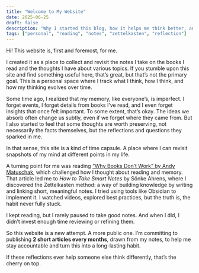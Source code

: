 ```yaml
---
title: "Welcome to My Website"
date: 2025-06-25
draft: false
description: "Why I started this blog, how it helps me think better, and what you might find here."
tags: ["personal", "reading", "notes", "zettelkasten", "reflection"]
---
```


Hi! This website is, first and foremost, for me.

I created it as a place to collect and revisit the notes I take on the books I read and the thoughts I have about various topics. If you stumble upon this site and find something useful here, that’s great, but that’s not the primary goal. This is a personal space where I track what I think, how I think, and how my thinking evolves over time.

Some time ago, I realized that my memory, like everyone’s, is imperfect. I forget events, I forget details from books I’ve read, and I even forget insights that once felt important. To some extent, that’s okay. The ideas we absorb often change us subtly, even if we forget where they came from. But I also started to feel that some thoughts are worth preserving, not necessarily the facts themselves, but the reflections and questions they sparked in me.

In that sense, this site is a kind of time capsule. A place where I can revisit snapshots of my mind at different points in my life.

A turning point for me was reading [“Why Books Don’t Work” by Andy Matuschak](https://andymatuschak.org/books/), which challenged how I thought about reading and memory. That article led me to *How to Take Smart Notes* by Sönke Ahrens, where I discovered the Zettelkasten method: a way of building knowledge by writing and linking short, meaningful notes. I tried using tools like Obsidian to implement it. I watched videos, explored best practices, but the truth is, the habit never fully stuck.

I kept reading, but I rarely paused to take good notes. And when I did, I didn’t invest enough time reviewing or refining them.

So this website is a new attempt. A more public one. I’m committing to publishing **2 short articles every months**, drawn from my notes, to help me stay accountable and turn this into a long-lasting habit.

If these reflections ever help someone else think differently, that’s the cherry on top.